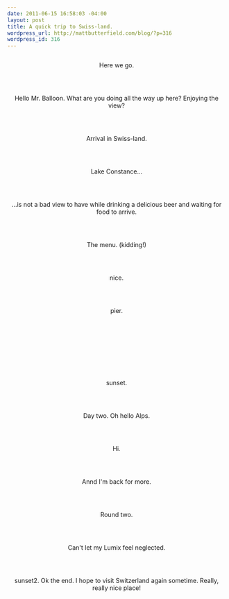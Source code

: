 ```yaml
--- 
date: 2011-06-15 16:58:03 -04:00
layout: post
title: A quick trip to Swiss-land.
wordpress_url: http://mattbutterfield.com/blog/?p=316
wordpress_id: 316
---
```

<p style="text-align: center;"><img src="http://mattbutterfield.com/swissland/001.jpg" alt="" /></p>
<p style="text-align: center;">Here we go.</p>
<p><P align "left">&nbsp;</P></p>

<p style="text-align: center;"><img src="http://mattbutterfield.com/swissland/002.jpg" alt="" /></p>
<p style="text-align: center;">Hello Mr. Balloon.  What are you doing all the way up here?  Enjoying the view?</p>
<p><P align "left">&nbsp;</P></p>

<p style="text-align: center;"><img src="http://mattbutterfield.com/swissland/003.jpg" alt="" /></p>
<p style="text-align: center;">Arrival in Swiss-land.</p>
<p><P align "left">&nbsp;</P></p>

<p style="text-align: center;"><img src="http://mattbutterfield.com/swissland/004.jpg" alt="" /></p>
<p style="text-align: center;">Lake Constance...</p>
<p><P align "left">&nbsp;</P></p>

<p style="text-align: center;"><img src="http://mattbutterfield.com/swissland/010.jpg" alt="" /></p>
<p style="text-align: center;">...is not a bad view to have while drinking a delicious beer and waiting for food to arrive.</p>
<p><P align "left">&nbsp;</P></p>

<p style="text-align: center;"><img src="http://mattbutterfield.com/swissland/005.jpg" alt="" /></p>
<p style="text-align: center;">The menu.  (kidding!)</p>
<p><P align "left">&nbsp;</P></p>

<p style="text-align: center;"><img src="http://mattbutterfield.com/swissland/006.jpg" alt="" /></p>
<p style="text-align: center;">nice.</p>
<p><P align "left">&nbsp;</P></p>

<p style="text-align: center;"><img src="http://mattbutterfield.com/swissland/007.jpg" alt="" /></p>
<p style="text-align: center;">pier.</p>
<p><P align "left">&nbsp;</P></p>

<p style="text-align: center;"><img src="http://mattbutterfield.com/swissland/008.jpg" alt="" /></p>
<p style="text-align: center;"> </p>
<p><P align "left">&nbsp;</P></p>

<p style="text-align: center;"><img src="http://mattbutterfield.com/swissland/009.jpg" alt="" /></p>
<p style="text-align: center;"> </p>
<p><P align "left">&nbsp;</P></p>

<p style="text-align: center;"><img src="http://mattbutterfield.com/swissland/011.jpg" alt="" /></p>
<p style="text-align: center;">sunset.</p>
<p><P align "left">&nbsp;</P></p>

<p style="text-align: center;"><img src="http://mattbutterfield.com/swissland/012.jpg" alt="" /></p>
<p style="text-align: center;">Day two.  Oh hello Alps.</p>
<p><P align "left">&nbsp;</P></p>

<p style="text-align: center;"><img src="http://mattbutterfield.com/swissland/013.jpg" alt="" /></p>
<p style="text-align: center;">Hi.</p>
<p><P align "left">&nbsp;</P></p>

<p style="text-align: center;"><img src="http://mattbutterfield.com/swissland/014.jpg" alt="" /></p>
<p style="text-align: center;">Annd I'm back for more.</p>
<p><P align "left">&nbsp;</P></p>

<p style="text-align: center;"><img src="http://mattbutterfield.com/swissland/015.jpg" alt="" /></p>
<p style="text-align: center;">Round two.</p>
<p><P align "left">&nbsp;</P></p>

<p style="text-align: center;"><img src="http://mattbutterfield.com/swissland/016.jpg" alt="" /></p>
<p style="text-align: center;">Can't let my Lumix feel neglected.</p>
<p><P align "left">&nbsp;</P></p>

<p style="text-align: center;"><img src="http://mattbutterfield.com/swissland/017.jpg" alt="" /></p>
<p style="text-align: center;">sunset2.  Ok the end.  I hope to visit Switzerland again sometime.  Really, really nice place!</p>
<p><P align "left">&nbsp;</P></p>
